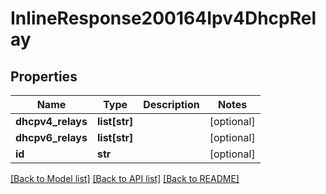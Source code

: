 # InlineResponse200164Ipv4DhcpRelay

## Properties
Name | Type | Description | Notes
------------ | ------------- | ------------- | -------------
**dhcpv4_relays** | **list[str]** |  | [optional] 
**dhcpv6_relays** | **list[str]** |  | [optional] 
**id** | **str** |  | [optional] 

[[Back to Model list]](../README.md#documentation-for-models) [[Back to API list]](../README.md#documentation-for-api-endpoints) [[Back to README]](../README.md)

